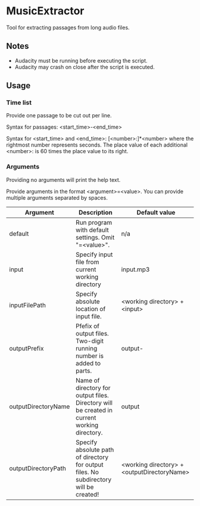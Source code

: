 # MusicExtractor
Tool for extracting passages from long audio files.

## Notes
* Audacity must be running before executing the script.
* Audacity may crash on close after the script is executed.

## Usage

### Time list
Provide one passage to be cut out per line.

Syntax for passages: \<start_time\>-\<end_time\>

Syntax for \<start_time\> and \<end_time\>: \[\<number\>:\]*\<number\> where the rightmost number represents seconds. The place value of each additional \<number\>: is 60 times the place value to its right.

### Arguments
Providing no arguments will print the help text.

Provide arguments in the format \<argument\>=\<value\>. You can provide multiple arguments separated by spaces.

Argument | Description | Default value
-------- | ----------- | -------------
default | Run program with default settings. Omit "=\<value\>". | n/a
input | Specify input file from current working directory | input.mp3
inputFilePath | Specify absolute location of input file. | \<working directory\> + \<input\>
outputPrefix | Pfefix of output files. Two-digit running number is added to parts. | output-
outputDirectoryName | Name of directory for output files. Directory will be created in current working directory. | output
outputDirectoryPath | Specify absolute path of directory for output files. No subdirectory will be created! | \<working directory\> + \<outputDirectoryName\>
